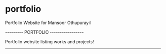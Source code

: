 # portfolio
Portfolio Website for Mansoor Othupurayil

--------- PORTFOLIO -----------------

Portfolio website listing works and projects!

-------------------------------------

